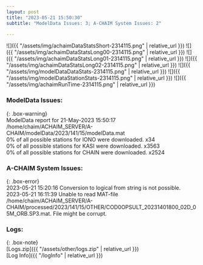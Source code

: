 ```yaml
---
layout: post
title: "2023-05-21 15:50:30"
subtitle: "ModelData Issues: 3; A-CHAIM System Issues: 2"

---
```


![]({{ "/assets/img/achaimDataStatsShort-2314115.png" | relative_url }})
![]({{ "/assets/img/achaimDataStatsLong00-2314115.png" | relative_url }})
![]({{ "/assets/img/achaimDataStatsLong01-2314115.png" | relative_url }})
![]({{ "/assets/img/achaimDataStatsLong02-2314115.png" | relative_url }})
![]({{ "/assets/img/modelDataDataStats-2314115.png" | relative_url }})
![]({{ "/assets/img/modelDataStationStats-2314115.png" | relative_url }})
![]({{ "/assets/img/achaimRunTime-2314115.png" | relative_url }})


### ModelData Issues:  
  
{: .box-warning}  
 ModelData report for 21-May-2023 15:50:17   
 /home/chaim/ACHAIM_SERVER/A-CHAIM/modelData/2023/141/15/modelData.mat   
 0% of all possible stations for IONO were downloaded. x34   
 0% of all possible stations for KASI were downloaded. x3563   
 0% of all possible stations for CHAIN were downloaded. x2524   
  
### A-CHAIM System Issues:  
  
{: .box-error}  
2023-05-21 15:20:16 Conversion to logical from string is not possible.  
2023-05-21 16:11:39 Unable to read MAT-file /home/chaim/ACHAIM_SERVER/A-CHAIM/processed/2023/141/15/OTHER/COD0OPSULT_20231401800_02D_05M_ORB.SP3.mat. File might be corrupt.  

### Logs:  
  
{: .box-note}  
[Logs.zip]({{ "/assets/other/logs.zip" | relative_url }})  
[Log Info]({{ "/logInfo" | relative_url }})  
